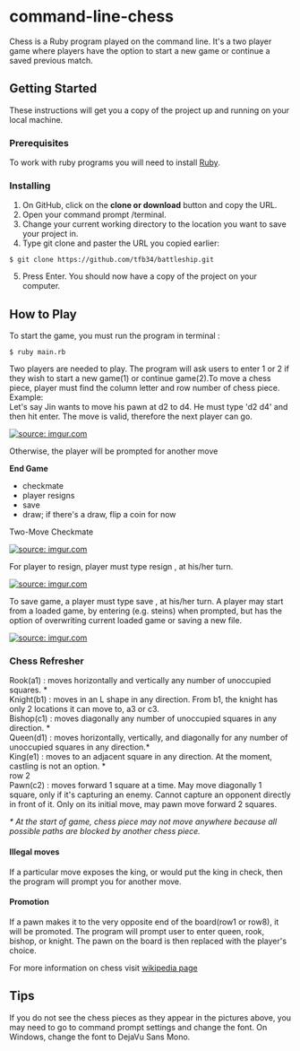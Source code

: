 # command-line-chess

Chess is a Ruby program played on the command line. It's a two player game where players have the option to start a new game or continue a saved previous match.

## Getting Started
These instructions will get you a copy of the project up and running on your local machine. 

### Prerequisites
To work with ruby programs you will need to install <a href="https://www.ruby-lang.org/en/documentation/installation/">Ruby</a>. 

### Installing
1. On GitHub, click on the <b>clone or download</b> button and copy the URL.
2. Open your command prompt /terminal.
3. Change your current working directory to the location you want to save your project in.
4. Type git clone and paster the URL you copied earlier:

```
$ git clone https://github.com/tfb34/battleship.git
```

5. Press Enter. You should now have a copy of the project on your computer.

## How to Play

To start the game, you must run the program in terminal :

```
$ ruby main.rb
```
<p>Two players are needed to play. The program will ask users to enter 1 or 2 if they wish to start a new game(1) or continue game(2).To move a chess piece, player must find the column letter and row number of chess piece.<br/>Example:<br/>Let's say Jin wants to move his pawn at d2 to d4. He must type 'd2 d4' and then hit enter. The move is valid, therefore the next player can go.</p>
<a href="http://imgur.com/oN6kyJZ"><img src="http://i.imgur.com/oN6kyJZ.png" title="source: imgur.com" /></a>
<p>Otherwise, the player will be prompted for another move</p>
<b>End Game</b>
<ul>
<li>checkmate</li>
<li>player resigns</li>
<li>save</li>
<li>draw; if there's a draw, flip a coin for now</li>
</ul>
<p>Two-Move Checkmate</p>
<a href="http://imgur.com/N1Y2Se9"><img src="http://i.imgur.com/N1Y2Se9.png" title="source: imgur.com" /></a>
<p>For player to resign, player must type resign , at his/her turn.</p><a href="http://imgur.com/a708isI"><img src="http://i.imgur.com/a708isI.png" title="source: imgur.com" /></a><br/>
<p>To save game, a player must type save , at his/her turn. A player may start from a loaded game, by entering (e.g. steins) when prompted, but has the option of overwriting current loaded game or saving a new file. </p>
<a href="http://imgur.com/yBf1eoL"><img src="http://i.imgur.com/yBf1eoL.png" title="source: imgur.com" /></a>
<h3>Chess Refresher</h3>
<p>
Rook(a1) : moves horizontally and vertically any number of unoccupied squares. *<br/>
Knight(b1) : moves in an L shape in any direction. From b1, the knight has only 2 locations it can move to, a3 or c3.<br/>
Bishop(c1) : moves diagonally any number of unoccupied squares in any direction. *<br/>
Queen(d1) : moves horizontally, vertically, and diagonally for any number of unoccupied squares in any direction.*<br/>
King(e1) : moves to an adjacent square in any direction. At the moment, castling is not an option. *<br/>
row 2<br/>
Pawn(c2) : moves forward 1 square at a time. May move diagonally 1 square, only if it's capturing an enemy. Cannot capture an opponent directly in front of it. Only on its initial move, may pawn move forward 2 squares. </p>
<i>* At the start of game, chess piece may not move anywhere because all possible paths are blocked by another chess piece.</i>

<h4>Illegal moves</h4>
<p>If a particular move exposes the king, or would put the king in check, then the program will prompt you for another move.</p>
<h4>Promotion</h4>
<p>If a pawn makes it to the very opposite end of the board(row1 or row8), it will be promoted. The program will prompt user to enter queen, rook, bishop, or knight. The pawn on the board is then replaced with the player's choice. </p>

<p>For more information on chess visit <a href=https://en.wikipedia.org/wiki/Chess>wikipedia page</a></p>

## Tips
If you do not see the chess pieces as they appear in the pictures above, you may need to go to command prompt settings and change the font. On Windows, change the font to DejaVu Sans Mono.
